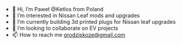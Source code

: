 - 👋 Hi, I’m Paweł  @Ketlos from Poland
- 👀 I’m interested in Nissan Leaf mods and upgrades
- 🌱 I’m currently building 3d printed plugs for Nissan leaf upgrades
- 💞️ I’m looking to collaborate on EV projects
- 📫 How to reach me grodziskoze@gmail.com

<!---
Ketlos/Ketlos is a ✨ special ✨ repository because its `README.md` (this file) appears on your GitHub profile.
You can click the Preview link to take a look at your changes.
--->
